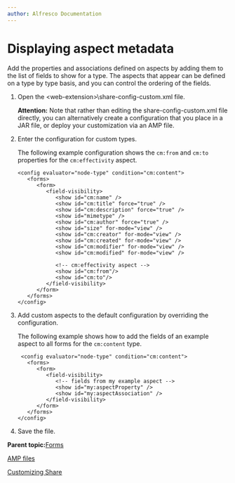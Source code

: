 ```yaml
---
author: Alfresco Documentation
---
```


# Displaying aspect metadata

Add the properties and associations defined on aspects by adding them to the list of fields to show for a type. The aspects that appear can be defined on a type by type basis, and you can control the ordering of the fields.

1.  Open the <web-extension\>\\share-config-custom.xml file.

    **Attention:** Note that rather than editing the share-config-custom.xml file directly, you can alternatively create a configuration that you place in a JAR file, or deploy your customization via an AMP file.

2.  Enter the configuration for custom types.

    The following example configuration shows the `cm:from` and `cm:to` properties for the `cm:effectivity` aspect.

    ```
    <config evaluator="node-type" condition="cm:content">
       <forms>
          <form>
             <field-visibility>
                <show id="cm:name" />
                <show id="cm:title" force="true" />
                <show id="cm:description" force="true" />
                <show id="mimetype" />
                <show id="cm:author" force="true" />
                <show id="size" for-mode="view" />
                <show id="cm:creator" for-mode="view" />
                <show id="cm:created" for-mode="view" />
                <show id="cm:modifier" for-mode="view" />
                <show id="cm:modified" for-mode="view" />
    
                <!-- cm:effectivity aspect -->
                <show id="cm:from"/>
                <show id="cm:to"/>
             </field-visibility>
          </form>
       </forms>
    </config>
    
    ```

3.  Add custom aspects to the default configuration by overriding the configuration.

    The following example shows how to add the fields of an example aspect to all forms for the `cm:content` type.

    ```
     <config evaluator="node-type" condition="cm:content">
       <forms>
          <form>
             <field-visibility>
                <!-- fields from my example aspect -->
                <show id="my:aspectProperty" />
                <show id="my:aspectAssociation" />
             </field-visibility>
          </form>
       </forms>
    </config>
    
    ```

4.  Save the file.


**Parent topic:**[Forms](../concepts/forms-intro.md)

[AMP files](https://wiki.alfresco.com/wiki/AMP_Files)

[Customizing Share](share-customize.md)

